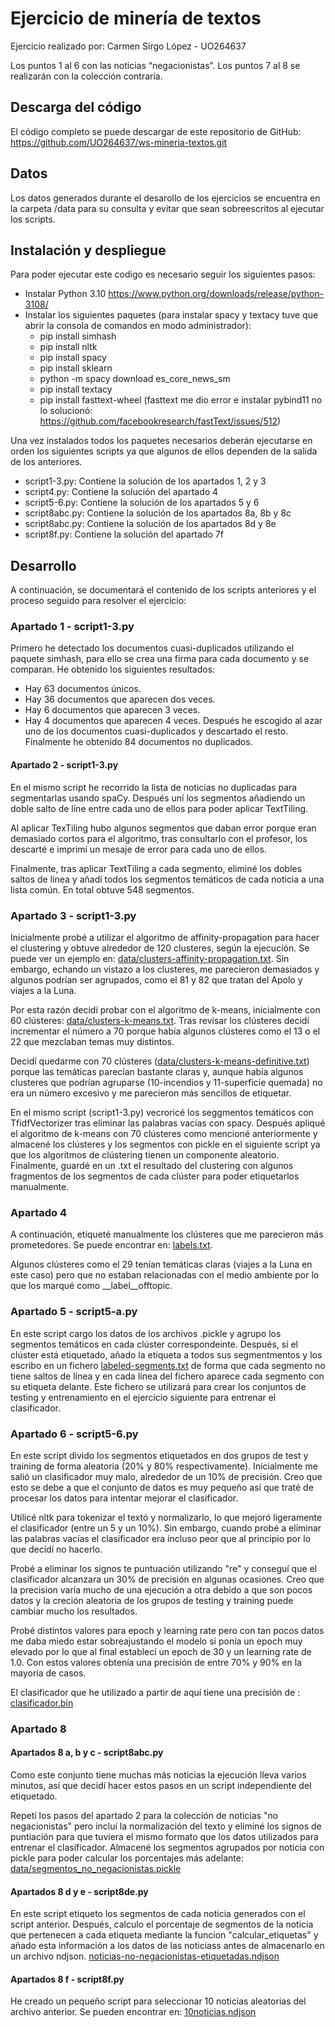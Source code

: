 # Ejercicio de minería de textos
Ejercicio realizado por: Carmen Sirgo López - UO264637

Los puntos 1 al 6 con las noticias “negacionistas”. Los puntos 7 al 8 se realizarán con la colección contraria.


## Descarga del código
El código completo se puede descargar de este repositorio de GitHub: https://github.com/UO264637/ws-mineria-textos.git

## Datos
Los datos generados durante el desarollo de los ejercicios se encuentra en la carpeta /data para su consulta y evitar que sean sobreescritos al ejecutar los scripts.

## Instalación y despliegue
Para poder ejecutar este codigo es necesario seguir los siguientes pasos:
- Instalar Python 3.10 https://www.python.org/downloads/release/python-3108/
- Instalar los siguientes paquetes (para instalar spacy y textacy tuve que abrir la consola de comandos en modo administrador):
  -  pip install simhash
  -  pip install nltk
  -  pip install spacy
  -  pip install sklearn
  -  python -m spacy download es_core_news_sm
  -  pip install textacy
  -  pip install fasttext-wheel (fasttext me dio error e instalar pybind11 no lo solucionó: https://github.com/facebookresearch/fastText/issues/512)

Una vez instalados todos los paquetes necesarios deberán ejecutarse en orden los siguientes scripts ya que algunos de ellos dependen de la salida de los anteriores.
- script1-3.py: Contiene la solución de los apartados 1, 2 y 3
- script4.py: Contiene la solución del apartado 4
- script5-6.py: Contiene la solución de los apartados 5 y 6
- script8abc.py: Contiene la solución de los apartados 8a, 8b y 8c
- script8abc.py: Contiene la solución de los apartados 8d y 8e
- script8f.py: Contiene la solución del apartado 7f

## Desarrollo
A continuación, se documentará el contenido de los scripts anteriores y el proceso seguido para resolver el ejercicio:

### Apartado 1 - script1-3.py
Primero he detectado los documentos cuasi-duplicados utilizando el paquete simhash, para ello se crea una firma para cada documento y se comparan. He obtenido los siguientes resultados:
- Hay 63 documentos únicos.
- Hay 36 documentos que aparecen dos veces.
- Hay 6 documentos que aparecen 3 veces.
- Hay 4 documentos que aparecen 4 veces.
Después he escogido al azar uno de los documentos cuasi-duplicados y descartado el resto. Finalmente he obtenido 84 documentos no duplicados.


#### Apartado 2 - script1-3.py

En el mismo script he recorrido la lista de noticias no duplicadas para segmentarlas usando spaCy. Después uní los segmentos añadiendo un doble salto de líne entre cada uno de ellos para poder aplicar TextTiling.

Al aplicar TexTiling hubo algunos segmentos que daban error porque eran demasiado cortos para el algoritmo, tras consultarlo con el profesor, los descarté e imprimí un mesaje de error para cada uno de ellos.

Finalmente, tras aplicar TextTiling a cada segmento, eliminé los dobles saltos de línea y añadí todos los segmentos temáticos de cada noticia a una lista común. En total obtuve 548 segmentos.

### Apartado 3 - script1-3.py
Inicialmente probé a utilizar el algoritmo de affinity-propagation para hacer el clustering y obtuve alrededor de 120 clusteres, según la ejecución. Se puede ver un ejemplo en: [data/clusters-affinity-propagation.txt](https://github.com/UO264637/ws-mineria-textos/blob/main/data/clusters-affinity-propagation.txt). Sin embargo, echando un vistazo a los clusteres, me parecieron demasiados y algunos podrían ser agrupados, como el 81 y 82 que tratan del Apolo y viajes a la Luna.

Por esta razón decidí probar con el algoritmo de k-means, inicialmente con 60 clústeres: [data/clusters-k-means.txt](https://github.com/UO264637/ws-mineria-textos/blob/main/data/clusters-k-means.txt). Tras revisar los clústeres decidí incrementar el número a 70 porque había algunos clústeres como el 13 o el 22 que mezclaban temas muy distintos.

Decidí quedarme con 70 clústeres ([data/clusters-k-means-definitive.txt](https://github.com/UO264637/ws-mineria-textos/blob/main/data/clusters-k-means-definitive.txt)) porque las temáticas parecían bastante claras y, aunque había algunos clusteres que podrían agruparse (10-incendios y 11-superficie quemada) no era un número excesivo y me parecieron más sencillos de etiquetar.

En el mismo script (script1-3.py) vecroricé los seggmentos temáticos con TfidfVectorizer tras eliminar las palabras vacías con spacy. Después apliqué el algoritmo de k-means con 70 clústeres como mencioné anteriormente y almacené los clústeres y los segmentos con pickle en el siguiente script ya que los algoritmos de clústering tienen un componente aleatorio. Finalmente, guardé en un .txt el resultado del clustering con algunos fragmentos de los segmentos de cada clúster para poder etiquetarlos manualmente.

### Apartado 4
A continuación, etiqueté manualmente los clústeres que me parecieron más prometedores. Se puede encontrar en: [labels.txt](https://github.com/UO264637/ws-mineria-textos/blob/main/data/labels.txt).

Algunos clústeres como el 29 tenían temáticas claras (viajes a la Luna en este caso) pero que no estaban relacionadas con el medio ambiente por lo que los marqué como __label__offtopic.

### Apartado 5 - script5-a.py
En este script cargo los datos de los archivos .pickle y agrupo los segmentos temáticos en cada clúster correspondeinte. Después, si el clúster está etiquetado, añado la etiqueta a todos sus segmentmentos y los escribo en un fichero [labeled-segments.txt](https://github.com/UO264637/ws-mineria-textos/blob/main/data/labeled-segments.txt) de forma que cada segmento no tiene saltos de línea y en cada línea del fichero aparece cada segmento con su etiqueta delante. Este fichero se utilizará para crear los conjuntos de testing y entrenamiento en el ejercicio siguiente para entrenar el clasificador.

### Apartado 6 - script5-6.py
En este script divido los segmentos etiquetados en dos grupos de test y training de forma aleatoria (20% y 80% respectivamente). Inicialmente me salió un clasificador muy malo, alrededor de un 10% de precisión. Creo que esto se debe a que el conjunto de datos es muy pequeño así que traté de procesar los datos para intentar mejorar el clasificador.

Utilicé nltk para tokenizar el textó y normalizarlo, lo que mejoró ligeramente el clasificador (entre un 5 y un 10%). Sin embargo, cuando probé a eliminar las palabras vacías el clasificador era incluso peor que al principio por lo que decídí no hacerlo.

Probé a eliminar los signos te puntuación utilizando "re" y conseguí que el clasificador alcanzara un 30% de precisión en algunas ocasiones. Creo que la precision varía mucho de una ejecución a otra debido a que son pocos datos y la creción aleatoria de los grupos de testing y training puede cambiar mucho los resultados.

Probé distintos valores para epoch y learning rate pero con tan pocos datos me daba miedo estar sobreajustando el modelo si ponía un epoch muy elevado por lo que al final establecí un epoch de 30 y un learning rate de 1.0. Con estos valores obtenía una precisión de entre 70% y 90% en la mayoría de casos.

El clasificador que he utilizado a partir de aquí tiene una precisión de : [clasificador.bin](https://github.com/UO264637/ws-mineria-textos/blob/main/data/clasificador.bin)

### Apartado 8
#### Apartados 8 a, b y c - script8abc.py
Como este conjunto tiene muchas más noticias la ejecución lleva varios minutos, así que decidí hacer estos pasos en un script independiente del etiquetado.

Repetí los pasos del apartado 2 para la colección de noticias "no negacionistas" pero incluí la normalización del texto y eliminé los signos de puntiación para que tuviera el mismo formato que los datos utilizados para entrenar el clasificador. Almacené los segmentos agrupados por noticia con pickle para poder calcular los porcentajes más adelante: [data/segmentos_no_negacionistas.pickle](https://github.com/UO264637/ws-mineria-textos/blob/main/data/segmentos_no_negacionistas.pickle)

#### Apartados 8 d y e - script8de.py
En este script etiqueto los segmentos de cada noticia generados con el script anterior. Después, calculo el porcentaje de segmentos de la noticia que pertenecen a cada etiqueta mediante la funcion "calcular_etiquetas" y añado esta información a los datos de las noticiass antes de almacenarlo en un archivo ndjson. [noticias-no-negacionistas-etiquetadas.ndjson](https://github.com/UO264637/ws-mineria-textos/blob/main/data/noticias-no-negacionistas-etiquetadas.ndjson)

#### Apartados 8 f - script8f.py
He creado un pequeño script para seleccionar 10 noticias aleatorias del archivo anterior. Se pueden encontrar en: [10noticias.ndjson](https://github.com/UO264637/ws-mineria-textos/blob/main/data/10noticias.ndjson)




